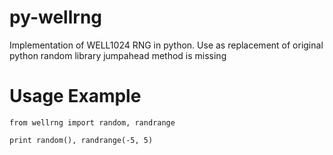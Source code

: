 py-wellrng
===========

Implementation of WELL1024 RNG in python. 
Use as replacement of original python random library
jumpahead method is missing

Usage Example
=============

    from wellrng import random, randrange
    
    print random(), randrange(-5, 5)
